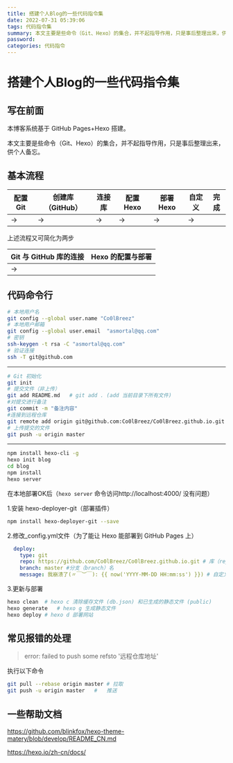 ```yaml
---
title: 搭建个人Blog的一些代码指令集
date: 2022-07-31 05:39:06
tags: 代码指令集
summary: 本文主要是些命令（Git、Hexo）的集合，并不起指导作用，只是事后整理出来，供个人备忘
password: 
categories: 代码指令
---
```

# 搭建个人Blog的一些代码指令集

## 写在前面

本博客系统基于 GitHub Pages+Hexo 搭建。

本文主要是些命令（Git、Hexo）的集合，并不起指导作用，只是事后整理出来，供个人备忘。

## 基本流程

| 配置 Git | 创建库（GitHub） | 连接库 | 配置 Hexo | 部署 Hexo | 自定义 | 完成 |
| -------- | ---------------- | ------ | --------- | --------- | ------ | ---- |
| ->       | ->               | ->     | ->        | ->        | ->     |      |

上述流程又可简化为两步

| Git 与 GitHub 库的连接 | Hexo 的配置与部署 |
| ---------------------- | ----------------- |
| ->                     |                   |

## 代码命令行

```bash
# 本地用户名
git config --global user.name "Co0lBreez"
# 本地用户邮箱
git config --global user.email  "asmortal@qq.com"
# 密钥
ssh-keygen -t rsa -C "asmortal@qq.com"
# 验证连接
ssh -T git@github.com
```

---

```bash
# Git 初始化
git init
# 提交文件（非上传）
git add README.md	# git add . (add 当前目录下所有文件)
#对提交进行备注
git commit -m "备注内容"
#连接到远程仓库
git remote add origin git@github.com:Co0lBreez/Co0lBreez.github.io.git
# 上传提交的文件
git push -u origin master
```

---

```bash
npm install hexo-cli -g
hexo init blog
cd blog
npm install
hexo server
```

在本地部署OK后（`hexo server` 命令访问http://localhost:4000/ 没有问题）

1.安装 hexo-deployer-git（部署插件）

   ```bash
   npm install hexo-deployer-git --save
   ```

2.修改_config.yml文件（为了能让 Hexo 能部署到 GitHub Pages 上）

 ```yaml
   deploy:  
     type: git
     repo: https://github.com/Co0lBreez/Co0lBreez.github.io.git	# 库（repository）的地址
     branch: master	#分支（branch）名
     message: 我崩溃了(〃￣︶￣): {{ now('YYYY-MM-DD HH:mm:ss') }})	# 自定义提交信息
 ```

   3.更新与部署

```bash
hexo clean	# hexo c 清除缓存文件 (db.json) 和已生成的静态文件 (public)
hexo generate	# hexo g 生成静态文件
hexo deploy	# hexo d 部署网站	
```

## 常见报错的处理

> error: failed to push some refsto '远程仓库地址'

执行以下命令

```bash
git pull --rebase origin master	# 拉取
git push -u origin master	#	推送
```

## 一些帮助文档

https://github.com/blinkfox/hexo-theme-matery/blob/develop/README_CN.md

https://hexo.io/zh-cn/docs/